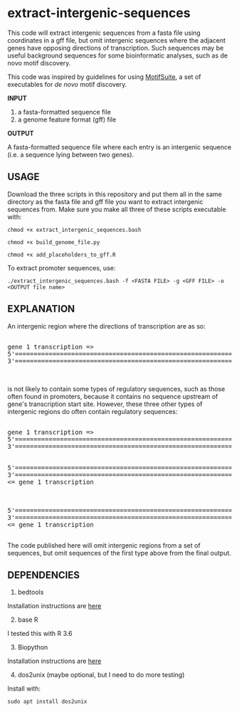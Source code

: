 # extract-intergenic-sequences
This code will extract intergenic sequences from a fasta file using coordinates in a gff file, but omit intergenic sequences where the adjacent genes have opposing directions of transcription. Such sequences may be useful background sequences for some bioinformatic analyses, such as de novo motif discovery.

This code was inspired by guidelines for using [MotifSuite](http://bioinformatics.intec.ugent.be/MotifSuite/usecreatebackgroundmodel.php), a set of executables for *de novo* motif discovery.

**INPUT**
1. a fasta-formatted sequence file
2. a genome feature format (gff) file

**OUTPUT**

A fasta-formatted sequence file where each entry is an intergenic sequence (i.e. a sequence lying between two genes). 

## USAGE

Download the three scripts in this repository and put them all in the same directory as the fasta file and gff file you want to extract intergenic sequences from. Make sure
you make all three of these scripts executable with:

`chmod +x extract_intergenic_sequences.bash`

`chmod +x build_genome_file.py`

`chmod +x add_placeholders_to_gff.R`

To extract promoter sequences, use:

`./extract_intergenic_sequences.bash -f <FASTA FILE> -g <GFF FILE> -o <OUTPUT file name>`

## EXPLANATION

An intergenic region where the directions of transcription are as so:

<pre>

gene 1 transcription =>
5'====================================================================================3'
3'====================================================================================5'
                                                                <= gene 2 transcription 

</pre>

is not likely to contain some types of regulatory sequences, such as those often found in promoters, because it contains no sequence upstream of gene's transcription start site. However, these three other types of intergenic regions do often contain regulatory sequences:

<pre>

gene 1 transcription =>                                         gene 2 transcription =>
5'====================================================================================3'
3'====================================================================================5'

                                                                      
5'====================================================================================3'
3'====================================================================================5'
<= gene 1 transcription                                         <= gene 2 transcription
       
       
                                                                gene 2 transcription =>     
5'====================================================================================3'
3'====================================================================================5'
<= gene 1 transcription 

</pre>

The code published here will omit intergenic regions from a set of sequences, but omit sequences of the first type above from the final output.

## DEPENDENCIES

1. bedtools

Installation instructions are [here](https://bedtools.readthedocs.io/en/latest/content/installation.html)

2. base R

I tested this with R 3.6

3. Biopython

Installation instructions are [here](https://biopython.org/wiki/Download)

4. dos2unix (maybe optional, but I need to do more testing)

Install with:

`sudo apt install dos2unix`
